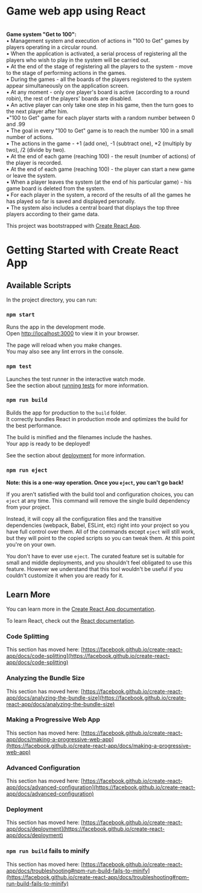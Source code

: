 
# Game web app using React

<br> **Game system "Get to 100":** <br> 
• Management system and execution of actions in "100 to Get" games by players operating in a circular round.<br> 
• When the application is activated, a serial process of registering all the players who wish to play in the system will be carried out.<br> 
• At the end of the stage of registering all the players to the system - move to the stage of performing actions in the games.<br> 
• During the games - all the boards of the players registered to the system appear simultaneously on the application screen.<br> 
• At any moment - only one player's board is active (according to a round robin), the rest of the players' boards are disabled.<br> 
• An active player can only take one step in his game, then the turn goes to the next player after him.<br> 
•"100 to Get" game for each player starts with a random number between 0 and .99 <br> 
• The goal in every "100 to Get" game is to reach the number 100 in a small number of actions. <br> 
• The actions in the game - +1 (add one), -1 (subtract one), *2 (multiply by two), /2 (divide by two). <br> 
• At the end of each game (reaching 100) - the result (number of actions) of the player is recorded. <br> 
• At the end of each game (reaching 100) - the player can start a new game or leave the system. <br> 
• When a player leaves the system (at the end of his particular game) - his game board is deleted from the system. <br> 
• For each player in the system, a record of the results of all the games he has played so far is saved and displayed personally. <br> 
• The system also includes a central board that displays the top three players according to their game data. <br> 

This project was bootstrapped with [Create React App](https://github.com/facebook/create-react-app).
# Getting Started with Create React App
## Available Scripts

In the project directory, you can run:

### `npm start`

Runs the app in the development mode.\
Open [http://localhost:3000](http://localhost:3000) to view it in your browser.

The page will reload when you make changes.\
You may also see any lint errors in the console.

### `npm test`

Launches the test runner in the interactive watch mode.\
See the section about [running tests](https://facebook.github.io/create-react-app/docs/running-tests) for more information.

### `npm run build`

Builds the app for production to the `build` folder.\
It correctly bundles React in production mode and optimizes the build for the best performance.

The build is minified and the filenames include the hashes.\
Your app is ready to be deployed!

See the section about [deployment](https://facebook.github.io/create-react-app/docs/deployment) for more information.

### `npm run eject`

**Note: this is a one-way operation. Once you `eject`, you can't go back!**

If you aren't satisfied with the build tool and configuration choices, you can `eject` at any time. This command will remove the single build dependency from your project.

Instead, it will copy all the configuration files and the transitive dependencies (webpack, Babel, ESLint, etc) right into your project so you have full control over them. All of the commands except `eject` will still work, but they will point to the copied scripts so you can tweak them. At this point you're on your own.

You don't have to ever use `eject`. The curated feature set is suitable for small and middle deployments, and you shouldn't feel obligated to use this feature. However we understand that this tool wouldn't be useful if you couldn't customize it when you are ready for it.

## Learn More

You can learn more in the [Create React App documentation](https://facebook.github.io/create-react-app/docs/getting-started).

To learn React, check out the [React documentation](https://reactjs.org/).

### Code Splitting

This section has moved here: [https://facebook.github.io/create-react-app/docs/code-splitting](https://facebook.github.io/create-react-app/docs/code-splitting)

### Analyzing the Bundle Size

This section has moved here: [https://facebook.github.io/create-react-app/docs/analyzing-the-bundle-size](https://facebook.github.io/create-react-app/docs/analyzing-the-bundle-size)

### Making a Progressive Web App

This section has moved here: [https://facebook.github.io/create-react-app/docs/making-a-progressive-web-app](https://facebook.github.io/create-react-app/docs/making-a-progressive-web-app)

### Advanced Configuration

This section has moved here: [https://facebook.github.io/create-react-app/docs/advanced-configuration](https://facebook.github.io/create-react-app/docs/advanced-configuration)

### Deployment

This section has moved here: [https://facebook.github.io/create-react-app/docs/deployment](https://facebook.github.io/create-react-app/docs/deployment)

### `npm run build` fails to minify

This section has moved here: [https://facebook.github.io/create-react-app/docs/troubleshooting#npm-run-build-fails-to-minify](https://facebook.github.io/create-react-app/docs/troubleshooting#npm-run-build-fails-to-minify)
